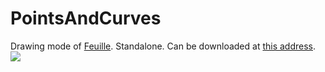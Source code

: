 PointsAndCurves
===============

Drawing mode of <a href="https://github.com/TW2/Feuille">Feuille</a>. Standalone. Can be downloaded at <a href="http://minna.red/redarchive">this address</a>.
<img src="https://jb7d9w-dm2306.files.1drv.com/y3mg8rjK9WwVDv3TqtdBY1paUVnckJmXdRSiRuAcfYvOcM4QHqGjoOWbAkZAa_pxWjm4LfEmcvbmblbcW4BEgCdIzkq7QLe5W-Joc2S4HQqVRVYdHFrsd3hsBI4ZG_ytTR5oumuPwGz8En3U-IDVFJ6vMbL4c45MYhRfjA2L6qcXGU?width=1920&height=1080&cropmode=none" />
